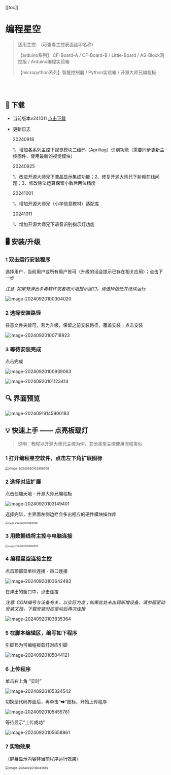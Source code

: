 [[toc]]
# 编程星空

> 适用主控: （可查看主控表面丝印名称）
>
> 【arduino系列】  CF-Board-A / CF-Board-B / Little-Board / AS-Block测控版 / Arduino编程实验箱
>
> 【micropython系列】智能控制器 / Python实验箱 / 开源大师兄编程板

<br>
<br>

## 💾 下载

- 当前版本v241011   <a href="https://cfunworld.com/#/product?id=0" target="_blank">点击下载</a>

- 更新日志

  20240918

  1、增加各系列主控下视觉模块二维码（Apriltag）识别功能（需要同步更新主控固件、使用最新的视觉模块）
  
  20240925

  1、改进开源大师兄下液晶显示集成功能；2、修复开源大师兄下射频在线问题；3、修改除法运算保留小数后两位精度

  20241001

  1、增加开源大师兄（小学信息教材）适配库

  20241011

  1、增加开源大师兄下语音识别指示灯功能

## 🖥︎  安装/升级

###   1 双击运行安装程序

选择用户，当前用户或所有用户皆可（升级的话会提示已存在相关应用）；点击下一步

*注意: 如果有弹出杀毒软件或者防火墙提示窗口，请选择信任并继续运行*

![image-20240920100304020](/编程星空.assets/image-20240920100304020.png)

### 2 选择安装路径

任意文件夹皆可，若为升级，保留之前安装路径，覆盖安装；点击安装

![image-20240920100718923](/编程星空.assets/image-20240920100718923.png)

### 3 等待安装完成

点击完成

![image-20240920100939063](/编程星空.assets/image-20240920100939063.png)

![image-20240920101123414](/编程星空.assets/image-20240920101123414.png)



## 🔍️ 界面预览

![image-20240919145900183](/编程星空.assets/image-20240919145900183.png)



## 💡 快速上手 —— 点亮板载灯

> 说明：教程以开源大师兄主控为例，其他类型主控使用流程类似

### 1 打开编程星空软件，点击左下角扩展图标

<img src="/编程星空.assets/image-20240920102806768.png" alt="image-20240920102806768" style="zoom: 67%;" />



### 2 选择对应扩展

点击创趣天地 - 开源大师兄编程板

![image-20240920103149401](/编程星空.assets/image-20240920103149401.png)

选择完毕，主界面左侧边栏会多出相应的硬件模块操作库

<img src="/编程星空.assets/image-20240920103415296.png" alt="image-20240920103415296" style="zoom:50%;" />



### 3 用数据线将主控与电脑连接

<img src="/编程星空.assets/image-20240920104806655.png" alt="image-20240920104806655" style="zoom:50%;" />



### 4 编程星空连接主控

点击顶部菜单栏连接 - 串口连接

![image-20240920103642493](/编程星空.assets/image-20240920103642493.png)

在弹出的窗口中，点击连接

*注意: COM编号与设备有关，以实际为准；如果此处未出现新增设备，请参照驱动安装文档，下载安装对应驱动后再次连接*

![image-20240920103835364](/编程星空.assets/image-20240920103835364.png)



### 5 在脚本编辑区，编写如下程序

引脚15为可编程板载灯对应引脚

![image-20240920105044121](/编程星空.assets/image-20240920105044121.png)



### 6 上传程序

单击右上角 “实时”

![image-20240920105324542](/编程星空.assets/image-20240920105324542.png)

切换至代码界面后，再单击“➡”图标，开始上传程序

![image-20240920105455781](/编程星空.assets/image-20240920105455781.png)

等待显示“上传成功”

![image-20240920105658861](/编程星空.assets/image-20240920105658861.png)



### 7 实物效果

（屏幕显示内容非当前程序运行效果）

<img src="/编程星空.assets/image-20240920110041885.png" alt="image-20240920110041885" style="zoom: 67%;" />